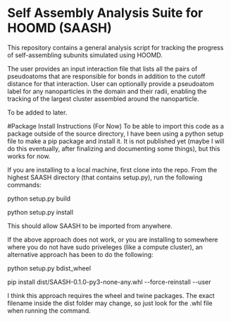 # Self Assembly Analysis Suite for HOOMD (SAASH)

This repository contains a general analysis script for tracking the progress of self-assembling subunits simulated using HOOMD. 

The user provides an input interaction file that lists all the pairs of pseudoatoms that are responsible for bonds in addition to the cutoff distance for that interaction. User can optionally provide a pseudoatom label for any nanoparticles in the domain and their radii, enabling the tracking of the largest cluster assembled around the nanoparticle. 

To be added to later. 


#Package Install Instructions (For Now)
To be able to import this code as a package outside of the source directory, I have been using a python setup file to make a pip package and install it. It is not published yet (maybe I will do this eventually, after finalizing and documenting some things), but this works for now. 

If you are installing to a local machine, first clone into the repo. From the highest SAASH directory (that contains setup.py), run the following commands:

python setup.py build

python setup.py install


This should allow SAASH to be imported from anywhere. 

If the above approach does not work, or you are installing to somewhere where you do not have sudo priveleges (like a compute cluster), an alternative approach has been to do the following:

python setup.py bdist_wheel

pip install dist/SAASH-0.1.0-py3-none-any.whl --force-reinstall --user

I think this approach requires the wheel and twine packages. The exact filename inside the dist folder may change, so just look for the .whl file when running the command. 
